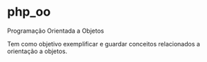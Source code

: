 # php_oo
Programação Orientada a Objetos

Tem como objetivo exemplificar e guardar conceitos relacionados a orientação a objetos.
